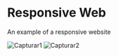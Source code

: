 # Responsive Web
An example of a responsive website

![Capturar1](https://user-images.githubusercontent.com/78997122/153795951-d367b4a3-6e0e-4fe7-8c6a-40757da2337d.PNG)
![Capturar2](https://user-images.githubusercontent.com/78997122/153795961-abcb1f83-9d0a-4889-b628-8175c6a279e0.PNG)
